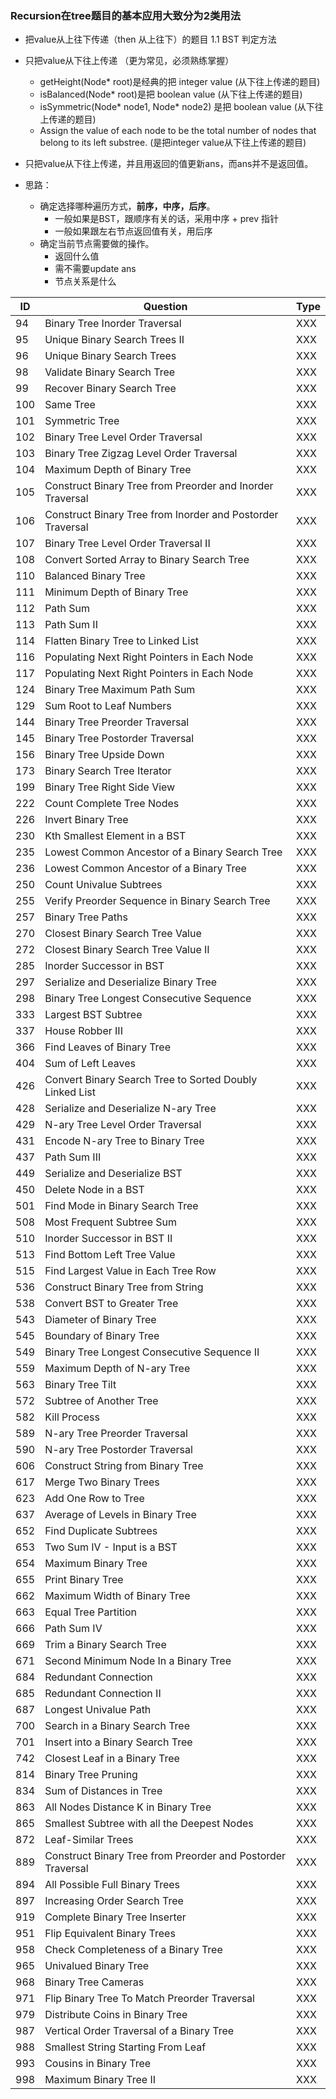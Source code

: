 ### Recursion在tree题目的基本应用大致分为2类用法

- 把value从上往下传递（then 从上往下）的题目
    1.1 BST 判定方法
- 只把value从下往上传递 （更为常见，必须熟练掌握）
    - getHeight(Node* root)是经典的把 integer value (从下往上传递的题目)
    - isBalanced(Node* root)是把 boolean value (从下往上传递的题目)
    - isSymmetric(Node* node1, Node* node2) 是把 boolean value (从下往上传递的题目)
    - Assign the value of each node to be the total number of nodes that belong to its left substree. (是把integer value从下往上传递的题目)
- 只把value从下往上传递，并且用返回的值更新ans，而ans并不是返回值。

- 思路：
    - 确定选择哪种遍历方式，**前序，中序，后序**。
        - 一般如果是BST，跟顺序有关的话，采用中序 + prev 指针
        - 一般如果跟左右节点返回值有关，用后序
    - 确定当前节点需要做的操作。
        - 返回什么值
        - 需不需要update ans
        - 节点关系是什么


| ID |Question | Type |
| ----------- | ----------- | ----------- |
|94|    Binary Tree Inorder Traversal| XXX|
|95|    Unique Binary Search Trees II|XXX|	
|96|    Unique Binary Search Trees|XXX|	
|98|    Validate Binary Search Tree|XXX|
|99|    Recover Binary Search Tree|XXX|	
|100|   Same Tree|XXX|	
|101|   Symmetric Tree|XXX|	
|102|   Binary Tree Level Order Traversal|XXX|	
|103|   Binary Tree Zigzag Level Order Traversal|XXX|	
|104|	Maximum Depth of Binary Tree|XXX|	
|105|	Construct Binary Tree from Preorder and Inorder Traversal|XXX|	
|106|	Construct Binary Tree from Inorder and Postorder Traversal|XXX|
|107|	Binary Tree Level Order Traversal II|XXX|	
|108|	Convert Sorted Array to Binary Search Tree|XXX|	
|110|	Balanced Binary Tree|XXX|
|111|	Minimum Depth of Binary Tree|XXX|
|112|	Path Sum|XXX|	
|113|	Path Sum II|XXX|
|114|	Flatten Binary Tree to Linked List|XXX|
|116|	Populating Next Right Pointers in Each Node|XXX|
|117|	Populating Next Right Pointers in Each Node|XXX|
|124|	Binary Tree Maximum Path Sum|XXX|	
|129|	Sum Root to Leaf Numbers|XXX|
|144|	Binary Tree Preorder Traversal|XXX|
|145|	Binary Tree Postorder Traversal|XXX|
|156|	Binary Tree Upside Down|XXX|
|173|	Binary Search Tree Iterator|XXX|
|199|	Binary Tree Right Side View|XXX|
|222|	Count Complete Tree Nodes|XXX|	
|226|	Invert Binary Tree|XXX|
|230|	Kth Smallest Element in a BST|XXX|	
|235|	Lowest Common Ancestor of a Binary Search Tree|XXX|	
|236|	Lowest Common Ancestor of a Binary Tree|XXX|
|250|	Count Univalue Subtrees|XXX|	
|255|	Verify Preorder Sequence in Binary Search Tree|XXX|	
|257|	Binary Tree Paths|XXX|	
|270|	Closest Binary Search Tree Value|XXX|	
|272|	Closest Binary Search Tree Value II|XXX|	
|285|	Inorder Successor in BST|XXX|
|297|	Serialize and Deserialize Binary Tree|XXX|	
|298|	Binary Tree Longest Consecutive Sequence|XXX|	
|333|	Largest BST Subtree|XXX|
|337|	House Robber III|XXX|	
|366|	Find Leaves of Binary Tree|XXX|
|404|	Sum of Left Leaves|XXX|	
|426|	Convert Binary Search Tree to Sorted Doubly Linked List|XXX|
|428|	Serialize and Deserialize N-ary Tree|XXX|	
|429|	N-ary Tree Level Order Traversal|XXX|	
|431|	Encode N-ary Tree to Binary Tree|XXX|	
|437|	Path Sum III|XXX|	
|449|	Serialize and Deserialize BST|XXX|
|450|	Delete Node in a BST|XXX|
|501|	Find Mode in Binary Search Tree|XXX|
|508|	Most Frequent Subtree Sum|XXX|
|510|	Inorder Successor in BST II|XXX|
|513|	Find Bottom Left Tree Value	|XXX|
|515|	Find Largest Value in Each Tree Row|XXX|
|536|	Construct Binary Tree from String|XXX|
|538|	Convert BST to Greater Tree|XXX|
|543|	Diameter of Binary Tree|XXX|	
|545|	Boundary of Binary Tree|XXX|
|549|	Binary Tree Longest Consecutive Sequence II|XXX|
|559|	Maximum Depth of N-ary Tree|XXX|	
|563|	Binary Tree Tilt|XXX|
|572|	Subtree of Another Tree|XXX|	
|582|	Kill Process|XXX|
|589|	N-ary Tree Preorder Traversal|XXX|	
|590|	N-ary Tree Postorder Traversal|XXX|
|606|	Construct String from Binary Tree|XXX|	
|617|	Merge Two Binary Trees|XXX|
|623|	Add One Row to Tree|XXX|
|637|	Average of Levels in Binary Tree|XXX|	
|652|	Find Duplicate Subtrees|XXX|	
|653|    Two Sum IV - Input is a BST|XXX|
|654|	Maximum Binary Tree|XXX|
|655|	Print Binary Tree|XXX|
|662|	Maximum Width of Binary Tree|XXX|	
|663|	Equal Tree Partition|XXX|
|666|	Path Sum IV|XXX|
|669|	Trim a Binary Search Tree|XXX|	
|671|	Second Minimum Node In a Binary Tree|XXX|	
|684|	Redundant Connection|XXX|
|685|	Redundant Connection II|XXX|	
|687|	Longest Univalue Path|XXX|	
|700|	Search in a Binary Search Tree|XXX|	
|701|	Insert into a Binary Search Tree|XXX|	
|742|	Closest Leaf in a Binary Tree|XXX|
|814|	Binary Tree Pruning|XXX|
|834|	Sum of Distances in Tree|XXX|	
|863|	All Nodes Distance K in Binary Tree|XXX|
|865|	Smallest Subtree with all the Deepest Nodes|XXX|
|872|	Leaf-Similar Trees|XXX|
|889|	Construct Binary Tree from Preorder and Postorder Traversal|XXX|
|894|	All Possible Full Binary Trees|XXX|
|897|	Increasing Order Search Tree|XXX|	
|919|	Complete Binary Tree Inserter|XXX|
|951|	Flip Equivalent Binary Trees|XXX|
|958|	Check Completeness of a Binary Tree|XXX|
|965|	Univalued Binary Tree|XXX|	
|968|	Binary Tree Cameras|XXX|	
|971|	Flip Binary Tree To Match Preorder Traversal|XXX|
|979|	Distribute Coins in Binary Tree|XXX|
|987|	Vertical Order Traversal of a Binary Tree|XXX|
|988|	Smallest String Starting From Leaf|XXX|
|993|	Cousins in Binary Tree|XXX|	
|998|	Maximum Binary Tree II|XXX|